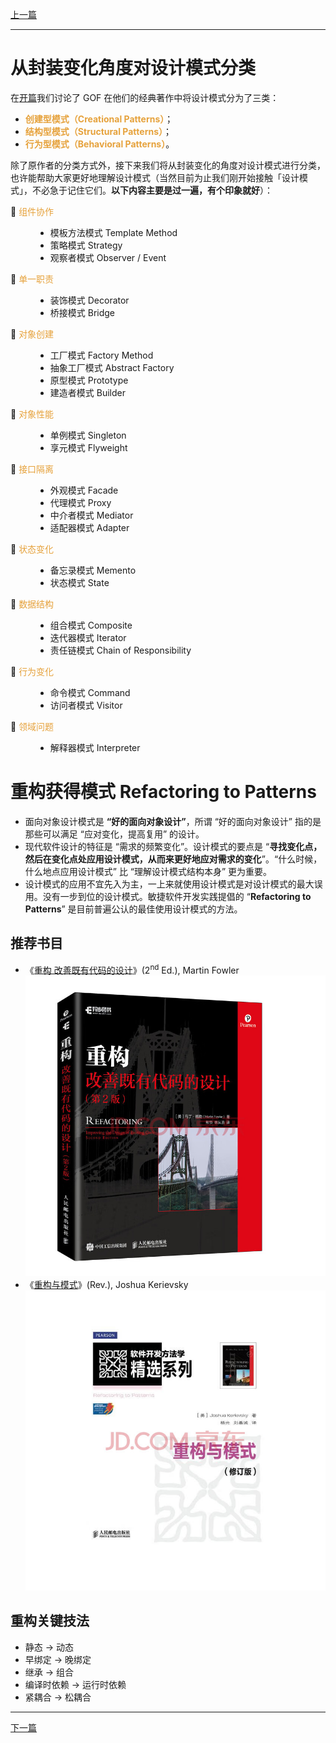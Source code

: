[上一篇](../面向对象设计原则/面向对象设计原则.md)

---

# 从封装变化角度对设计模式分类

在[开篇](../README.md)我们讨论了 GOF 在他们的经典著作中将设计模式分为了三类：
* <font color="#E6A23C">**创建型模式（Creational Patterns）**</font>；
* <font color="#E6A23C">**结构型模式（Structural Patterns）**</font>；
* <font color="#E6A23C">**行为型模式（Behavioral Patterns）**</font>。

除了原作者的分类方式外，接下来我们将从封装变化的角度对设计模式进行分类，也许能帮助大家更好地理解设计模式（当然目前为止我们刚开始接触「设计模式」，不必急于记住它们。**以下内容主要是过一遍，有个印象就好**）：

<dl>
    <dt>💠 <font color="#E6A23C">组件协作</font></dt>
    <dd><ul><li>模板方法模式 Template Method</li><li>策略模式 Strategy</li><li>观察者模式 Observer / Event</li></ul></dd>
    <dt>💠 <font color="#E6A23C">单一职责</font></dt>
    <dd><ul><li>装饰模式 Decorator</li><li>桥接模式 Bridge</li></ul></dd>
    <dt>💠 <font color="#E6A23C">对象创建</font></dt>
    <dd><ul><li>工厂模式 Factory Method</li><li>抽象工厂模式 Abstract Factory</li><li>原型模式 Prototype</li><li>建造者模式 Builder</li></ul></dd>
    <dt>💠 <font color="#E6A23C">对象性能</font></dt>
    <dd><ul><li>单例模式 Singleton</li><li>享元模式 Flyweight</li></ul></dd>
    <dt>💠 <font color="#E6A23C">接口隔离</font></dt>
    <dd><ul><li>外观模式 Facade</li><li>代理模式 Proxy</li><li>中介者模式 Mediator</li><li>适配器模式 Adapter</li></ul></dd>
    <dt>💠 <font color="#E6A23C">状态变化</font></dt>
    <dd><ul><li>备忘录模式 Memento</li><li>状态模式 State</li></ul></dd>
    <dt>💠 <font color="#E6A23C">数据结构</font></dt>
    <dd><ul><li>组合模式 Composite</li><li>迭代器模式 Iterator</li><li>责任链模式 Chain of Responsibility</li></ul></dd>
    <dt>💠 <font color="#E6A23C">行为变化</font></dt>
    <dd><ul><li>命令模式 Command</li><li>访问者模式 Visitor</li></ul></dd>
    <dt>💠 <font color="#E6A23C">领域问题</font></dt>
    <dd><ul><li>解释器模式 Interpreter</li></ul></dd>
</dl>

# 重构获得模式 Refactoring to Patterns

* 面向对象设计模式是 **“好的面向对象设计”**，所谓 “好的面向对象设计” 指的是那些可以满足 “应对变化，提高复用” 的设计。
* 现代软件设计的特征是 “需求的频繁变化”。设计模式的要点是 “**寻找变化点，然后在变化点处应用设计模式，从而来更好地应对需求的变化**”。“什么时候，什么地点应用设计模式” 比 “理解设计模式结构本身” 更为重要。
* 设计模式的应用不宜先入为主，一上来就使用设计模式是对设计模式的最大误用。没有一步到位的设计模式。敏捷软件开发实践提倡的 “**Refactoring to Patterns**” 是目前普遍公认的最佳使用设计模式的方法。

## 推荐书目

* 《[重构 改善既有代码的设计](https://search.jd.com/Search?keyword=%E9%87%8D%E6%9E%84.%E6%94%B9%E5%96%84%E6%97%A2%E6%9C%89%E4%BB%A3%E7%A0%81%E7%9A%84%E8%AE%BE%E8%AE%A1)》(2<sup>nd</sup> Ed.), Martin Fowler<br>![重构 改善既有代码的设计](./images/1-推荐书目1.jpg)
* 《[重构与模式](https://search.jd.com/Search?keyword=%E9%87%8D%E6%9E%84%E4%B8%8E%E6%A8%A1%E5%BC%8F)》(Rev.), Joshua Kerievsky<br>![重构与模式](./images/2-推荐书目2.jpg)

## 重构关键技法

* 静态 → 动态
* 早绑定 → 晚绑定
* 继承 → 组合
* 编译时依赖 → 运行时依赖
* 紧耦合 → 松耦合

---

[下一篇](../Template%20Pattern/README.md)